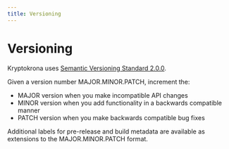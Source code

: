 ```yaml
---
title: Versioning
---
```


# Versioning

Kryptokrona uses [Semantic Versioning Standard 2.0.0](https://semver.org/).

Given a version number MAJOR.MINOR.PATCH, increment the:

- MAJOR version when you make incompatible API changes
- MINOR version when you add functionality in a backwards compatible manner
- PATCH version when you make backwards compatible bug fixes

Additional labels for pre-release and build metadata are available as extensions to the MAJOR.MINOR.PATCH format.